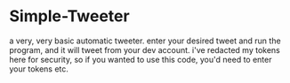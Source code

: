 # Simple-Tweeter
a very, very basic automatic tweeter. enter your desired tweet and run the program, and it will tweet from your dev account. i've redacted my tokens here for security, so if you wanted to use this code, you'd need to enter your tokens etc. 
